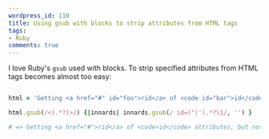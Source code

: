 ```yaml
---
wordpress_id: 110
title: Using gsub with blocks to strip attributes from HTML tags
tags:
- Ruby
comments: true
---
```

I love Ruby's <code>gsub</code> used with blocks. To strip specified attributes from HTML tags becomes almost too easy:

``` ruby

html = 'Getting <a href="#" id="foo">rid</a> of <code id="bar">id</code> attributes, but not in text: id="not this".'

html.gsub(/<(.*?)>/) {|innards| innards.gsub(/ id=("|').*?\1/, '') }

# => Getting <a href="#">rid</a> of <code>id</code> attributes, but not in text: id="not this".
```
